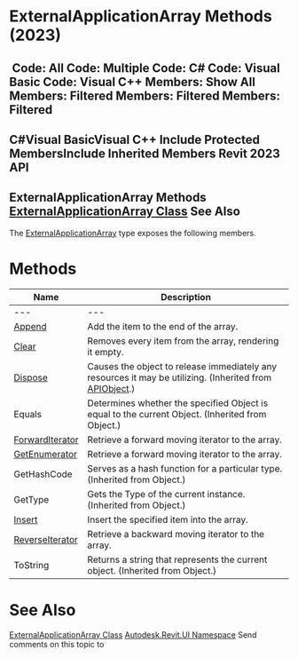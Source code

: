 # ExternalApplicationArray Methods (2023)

﻿
 Code: All Code: Multiple Code: C# Code: Visual Basic Code: Visual C++  Members: Show All Members: Filtered Members: Filtered Members: Filtered   
---  
C#Visual BasicVisual C++
Include Protected MembersInclude Inherited Members
Revit 2023 API  
---  
ExternalApplicationArray Methods  
[ExternalApplicationArray Class](5388ad7c-8963-37c7-e021-d0155edccb7a.md "ExternalApplicationArray Class") See Also  
---  
The [ExternalApplicationArray](5388ad7c-8963-37c7-e021-d0155edccb7a.md "ExternalApplicationArray Class") type exposes the following members.
# Methods
| Name | Description |
| --- | --- |
| --- | --- | --- |
| [Append](c9ce5ae5-dc57-057a-7810-8f040434971f.md "Append Method") | Add the item to the end of the array. |
| [Clear](59db088f-82a7-3b8b-6997-231dd2bc295a.md "Clear Method") | Removes every item from the array, rendering it empty. |
| [Dispose](7c03212a-b587-1c89-3912-efea0d2619c5.md "Dispose Method") | Causes the object to release immediately any resources it may be utilizing. (Inherited from [APIObject](beb86ef5-39ad-3f0d-0cd9-0c929387a2bb.md "APIObject Class").) |
| Equals | Determines whether the specified Object is equal to the current Object. (Inherited from Object.) |
| [ForwardIterator](f5a92712-3b78-b4a0-6188-7e0fb9af9a84.md "ForwardIterator Method") | Retrieve a forward moving iterator to the array. |
| [GetEnumerator](dfd66e39-5804-b175-e037-9d7935784bf3.md "GetEnumerator Method") | Retrieve a forward moving iterator to the array. |
| GetHashCode | Serves as a hash function for a particular type.  (Inherited from Object.) |
| GetType | Gets the Type of the current instance. (Inherited from Object.) |
| [Insert](84f74cd7-56ee-b3e7-2bd7-cfe3afbf9904.md "Insert Method") | Insert the specified item into the array. |
| [ReverseIterator](c9d5323d-366a-34eb-4068-ca41b08a6880.md "ReverseIterator Method") | Retrieve a backward moving iterator to the array. |
| ToString | Returns a string that represents the current object. (Inherited from Object.) |

# See Also
[ExternalApplicationArray Class](5388ad7c-8963-37c7-e021-d0155edccb7a.md "ExternalApplicationArray Class")
[Autodesk.Revit.UI Namespace](e86fd90a-8957-02a6-da7f-ced248966e3e.md "Autodesk.Revit.UI Namespace")
Send comments on this topic to 